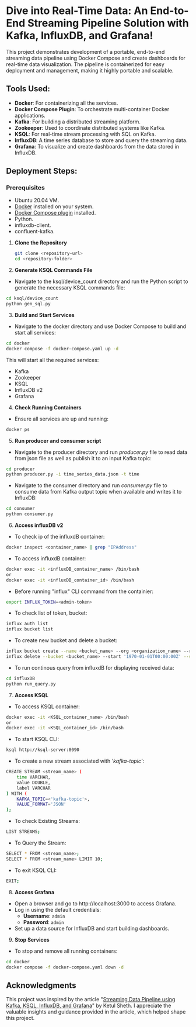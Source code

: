 
# Dive into Real-Time Data: An End-to-End Streaming Pipeline Solution with Kafka, InfluxDB, and Grafana!

This project demonstrates development of  a portable, end-to-end streaming data pipeline using Docker Compose and create dashboards for real-time data visualization. The pipeline is containerized for easy deployment and management, making it highly portable and scalable.
 
## Tools Used:

- **Docker**: For containerizing all the services.
- **Docker Compose Plugin**: To orchestrate multi-container Docker applications.
- **Kafka**: For building a distributed streaming platform.
- **Zookeeper**: Used to coordinate distributed systems like Kafka.
- **KSQL**: For real-time stream processing with SQL on Kafka.
- **InfluxDB**: A time series database to store and query the streaming data.
- **Grafana**: To visualize and create dashboards from the data stored in InfluxDB.

## Deployment Steps:

### Prerequisites
- Ubuntu 20.04 VM.
- [Docker](https://docs.docker.com/desktop/install/linux/) installed on your system.
- [Docker Compose plugin](https://docs.docker.com/compose/install/linux/) installed.
- Python.
- influxdb-client.
- confluent-kafka.

1. **Clone the Repository**
   ```bash
   git clone <repository-url>
   cd <repository-folder>
   ```

2. **Generate KSQL Commands File**
- Navigate to the ksql/device_count directory and run the Python script to generate the necessary KSQL commands file:

```bash
cd ksql/device_count
python gen_sql.py
```

3. **Build and Start Services**
- Navigate to the docker directory and use Docker Compose to build and start all services:

```bash
cd docker
docker compose -f docker-compose.yaml up -d
```
This will start all the required services:

- Kafka
- Zookeeper
- KSQL
- InfluxDB v2
- Grafana

4. **Check Running Containers**
- Ensure all services are up and running:

```bash
docker ps
```
5. **Run producer and consumer script**
- Navigate to the producer directory and run *producer.py* file to read data from json file as well as publish it to an input Kafka topic:

```bash
cd producer
python producer.py -i time_series_data.json -t time
```
- Navigate to the consumer directory and run *consumer.py* file to consume data from Kafka output topic when available and writes it to InfluxDB:

```bash
cd consumer
python consumer.py 
```

6. **Access influxDB v2**
- To check ip of the influxdB container:

```bash
docker inspect <container_name> | grep "IPAddress"
```
- To access influxdB container:
 ```bash
docker exec -it <influxDB_container_name> /bin/bash
or
docker exec -it <influxDB_container_id> /bin/bash
```
- Before running "influx" CLI command from the containier:
 ```bash
export INFLUX_TOKEN=<admin-token>
```
- To check list of token, bucket:
```bash
influx auth list
influx bucket list
```
- To create new bucket and delete a bucket:
```bash
influx bucket create --name <bucket_name> --org <organization_name> --retention <retention_period>
influx delete --bucket <bucket_name> --start '1970-01-01T00:00:00Z' --stop '2026-10-10T00:00:00Z' --org <organization_name>
```
- To run continous query from influxdB for displaying received data:
```bash
cd influxDB
python run_query.py
```
7. **Access KSQL**

- To access KSQL container:
 ```bash
docker exec -it <KSQL_container_name> /bin/bash
or
docker exec -it <KSQL_container_id> /bin/bash
```
- To start KSQL CLI:
 ```bash
ksql http://ksql-server:8090
```
- To create a new stream associated with *'kafka-topic'*:
```bash
CREATE STREAM <stream_name> (
    time VARCHAR,
    value DOUBLE,
    label VARCHAR
) WITH (
    KAFKA_TOPIC=<'kafka-topic'>,
    VALUE_FORMAT='JSON'
);
```
- To check Existing Streams:
```bash
LIST STREAMS;
```
- To Query the Stream:
```bash
SELECT * FROM <stream_name>;
SELECT * FROM <stream_name> LIMIT 10;
```
- To exit KSQL CLI:
```bash
EXIT;
```
8. **Access Grafana**

- Open a browser and go to http://localhost:3000 to access Grafana.
- Log in using the default credentials:
  - **Username**: `admin`
  - **Password**: `admin`
- Set up a data source for InfluxDB and start building dashboards.

9. **Stop Services**
- To stop and remove all running containers:
```bash
cd docker
docker compose -f docker-compose.yaml down -d
```

## Acknowledgments

This project was inspired by the article "[Streaming Data Pipeline using Kafka, KSQL, InfluxDB, and Grafana](https://medium.com/@ketulsheth2/streaming-data-pipeline-using-kafka-ksql-influxdb-and-grafana-8a934569fcb9)" by Ketul Sheth. I appreciate the valuable insights and guidance provided in the article, which helped shape this project.



